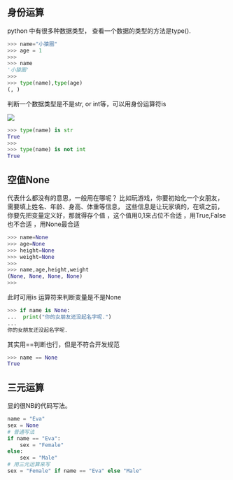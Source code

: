 ## 身份运算

python 中有很多种数据类型， 查看一个数据的类型的方法是type\(\).

```py
>>> name="小猿圈"
>>> age = 1
>>> 
>>> name
'小猿圈'
>>> 
>>> type(name),type(age)
(, )
```

判断一个数据类型是不是str, or int等，可以用身份运算符is

![](https://book.apeland.cn/media/images/2019/03/02/dudgxa.png)

```py
>>> type(name) is str
True
>>> 
>>> type(name) is not int
True
```

## 空值None

代表什么都没有的意思，一般用在哪呢？ 比如玩游戏，你要初始化一个女朋友， 需要填上姓名、年龄、身高、体重等信息， 这些信息是让玩家填的，在填之前，你要先把变量定义好，那就得存个值 ，这个值用0,1来占位不合适 ，用True,False也不合适 ，用None最合适

```py
>>> name=None
>>> age=None
>>> height=None
>>> weight=None
>>> 
>>> name,age,height,weight
(None, None, None, None)
>>> 
```

此时可用is 运算符来判断变量是不是None

```py
>>> if name is None:
...  print("你的女朋友还没起名字呢.")
... 
你的女朋友还没起名字呢.
```

其实用==判断也行，但是不符合开发规范

```py
>>> name == None
True
```

## 三元运算

显的很NB的代码写法。

```py
name = "Eva"
sex = None
# 普通写法
if name == "Eva":
    sex = "Female"
else:
    sex = "Male"
# 用三元运算来写
sex = "Female" if name == "Eva" else "Male"
```



